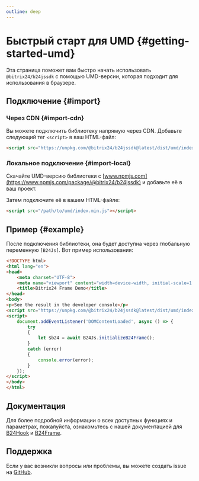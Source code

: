 ```yaml
---
outline: deep
---
```

# Быстрый старт для UMD {#getting-started-umd}

Эта страница поможет вам быстро начать использовать `@bitrix24/b24jssdk` с помощью UMD-версии, 
которая подходит для использования в браузере.

## Подключение {#import}
### Через CDN {#import-cdn}

Вы можете подключить библиотеку напрямую через CDN. Добавьте следующий тег `<script>` в ваш HTML-файл:

```html
<script src="https://unpkg.com/@bitrix24/b24jssdk@latest/dist/umd/index.min.js"></script>
```

### Локальное подключение {#import-local}

Скачайте UMD-версию библиотеки с [www.npmjs.com](https://www.npmjs.com/package/@bitrix24/b24jssdk) и добавьте её в ваш проект.

Затем подключите её в вашем HTML-файле:

```html
<script src="/path/to/umd/index.min.js"></script>
```

## Пример {#example}

После подключения библиотеки, она будет доступна через глобальную переменную `[B24Js]`. Вот пример использования:

```html
<!DOCTYPE html>
<html lang="en">
<head>
	<meta charset="UTF-8">
	<meta name="viewport" content="width=device-width, initial-scale=1.0">
	<title>Bitrix24 Frame Demo</title>
</head>
<body>
<p>See the result in the developer console</p>
<script src="https://unpkg.com/@bitrix24/b24jssdk@latest/dist/umd/index.min.js"></script>
<script>
	document.addEventListener('DOMContentLoaded', async () => {
		try
		{
			let $b24 = await B24Js.initializeB24Frame();
		}
		catch (error)
		{
			console.error(error);
		}
	});
</script>
</body>
</html>
```

## Документация

Для более подробной информации о всех доступных функциях и параметрах, пожалуйста, ознакомьтесь с нашей документацией
для [B24Hook](/reference/hook-index) и [B24Frame](/reference/frame-initialize-b24-frame).

## Поддержка

Если у вас возникли вопросы или проблемы, вы можете создать issue на [GitHub](https://github.com/bitrix24/b24jssdk/issues).
